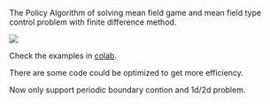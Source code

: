 The Policy Algorithm of solving mean field game and mean field type control problem with finite difference method. 

![](http://174.138.21.227/songjhaha/SongjhIMG/raw/branch/master/mfg.png)

Check the examples in [colab](https://colab.research.google.com/drive/19FLjyv5alw3dq1QeK9zovuAMfIM3LKPE?usp=sharing).

There are some code could be optimized to get more efficiency.

Now only support periodic boundary contion and 1d/2d problem.

